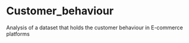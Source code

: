 # Customer_behaviour
Analysis of a dataset that holds the customer behaviour in E-commerce platforms
